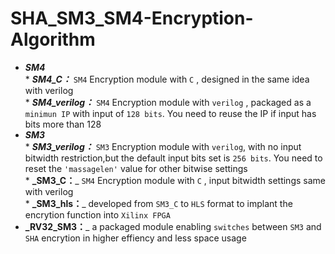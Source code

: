 # SHA_SM3_SM4-Encryption-Algorithm
* _**SM4**_  
      * _**SM4_C：**_ `SM4` Encryption module with `C` , designed in the same idea with verilog  
      * _**SM4_verilog：**_ `SM4` Encryption module with `verilog` , packaged as a `minimun IP` with input of `128 bits`. You need to reuse the IP if input has bits more than 128  
* _**SM3**_  
      * _**SM3_verilog：**_ `SM3` Encryption module with `verilog`, with no input bitwidth restriction,but the default input bits set is `256 bits`. You need to reset the `'massagelen'` value for other bitwise settings  
      * **_SM3_C：**_ `SM4` Encryption module with `C` , input bitwidth settings same with verilog  
      * **_SM3_hls：**_ developed from `SM3_C` to `HLS` format to implant the encrytion function into `Xilinx FPGA`   
* **_RV32_SM3：**_ a packaged module enabling `switches` between `SM3` and `SHA` encrytion in higher effiency and less space usage  

